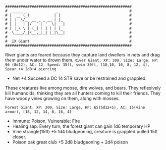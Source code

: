 ```
#########################################################
#  _____ _             _                                #
# |  __ (_)           | |                               #
# | |  \/_  __ _ _ __ | |_                              #
# | | __| |/ _` | '_ \| __|                             #
# | |_\ \ | (_| | | | | |_                              #
#  \____/_|\__,_|_| |_|\__|                             #
#                                                       #
#  IX Giant                                             #
#########################################################
```

River giants are feared because they capture land dwellers in nets and drag
them under water to drown them.
`River Giant, XP: 300, Size: Large, HP: 96 (8d12), AC: 12, Speed: 35ft, swim 30ft, [18,10, 10, 8, 12, 4], Spear +4 2d8+4 piercing`
- Net +4 Succeed a DC 14 STR save or be restrained and grappled.

These creatures live among moose, dire wolves, and bears. They reflexively
kill humanoids, thinking they are all hunters coming to kill their friends.
They have woody vines growing on them, along with mosses.

`Forest Giant, XP: 200, Size: Large, HP: 65(5d12+5), AC: 15(vine armor), [18, 12, 14, 8, 16, 4]`
- Immune: Poison, Vulnerable: Fire
- Healing sap: Every turn, the forest giant can gain 1d6 temporary HP
- Vine strangle(15ft) +5 1d4 bludgeoning, creature is grappled pulled 15ft closer.
- Poison oak great club +5 2d8 bludgeoning + 2d4 poison